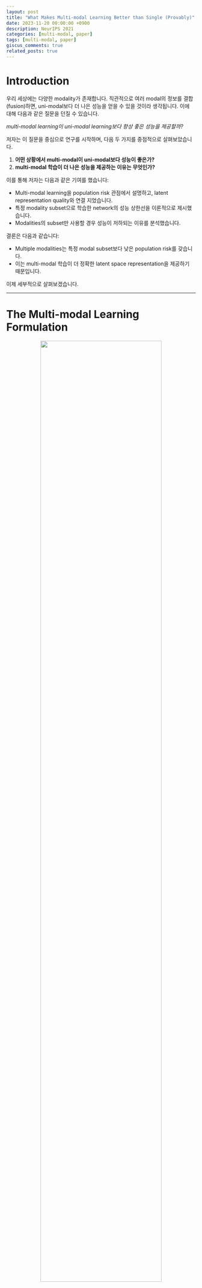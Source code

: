 ```yaml
---
layout: post
title: "What Makes Multi-modal Learning Better than Single (Provably)"
date: 2023-11-20 00:00:00 +0900
description: NeurIPS 2021
categories: [multi-modal, paper]
tags: [multi-modal, paper]
giscus_comments: true
related_posts: true
---
```


# Introduction

우리 세상에는 다양한 modality가 존재합니다. 직관적으로 여러 modal의 정보를 결합(fusion)하면, uni-modal보다 더 나은 성능을 얻을 수 있을 것이라 생각됩니다. 이에 대해 다음과 같은 질문을 던질 수 있습니다.

<p align="center">
  
_multi-modal learning이 uni-modal learning보다 항상 좋은 성능을 제공할까?_

</p>

저자는 이 질문을 중심으로 연구를 시작하며, 다음 두 가지를 중점적으로 살펴보았습니다.

1. **어떤 상황에서 multi-modal이 uni-modal보다 성능이 좋은가?**
2. **multi-modal 학습이 더 나은 성능을 제공하는 이유는 무엇인가?**

이를 통해 저자는 다음과 같은 기여를 했습니다:

- Multi-modal learning을 population risk 관점에서 설명하고, latent representation quality와 연결 지었습니다.
- 특정 modality subset으로 학습한 network의 성능 상한선을 이론적으로 제시했습니다.
- Modalities의 subset만 사용할 경우 성능이 저하되는 이유를 분석했습니다.

결론은 다음과 같습니다:

- Multiple modalities는 특정 modal subset보다 낮은 population risk를 갖습니다.
- 이는 multi-modal 학습이 더 정확한 latent space representation을 제공하기 때문입니다.

이제 세부적으로 살펴보겠습니다.

---

# The Multi-modal Learning Formulation

<p align="center">
    <img src="/assets/post/image/multi-modal-vs-uni-modal/figure1.png" width="80%">
</p>

## Multi-modal 데이터의 수학적 정의

K개의 modalities에 대해 데이터는 다음과 같이 표현됩니다.  
$$\mathbb{x}:=(x^{(1)},\cdots,x^{(K)})$$  
이때, $$x^{(k)} \in \mathcal{X}^{(k)}$$ 이며, 전체 input data space는 다음과 같습니다.  
$$\mathcal{X}=\mathcal{X}^{1} \times \cdots \times \mathcal{X}^{k}$$

target domain은 $$\mathcal{Y}$$, 공통된 latent space는 $$\mathcal{Z}$$로 정의합니다. True mapping은 다음과 같습니다:  
$$g^\star: \mathcal{X} \mapsto \mathcal{Z}, \quad h^\star: \mathcal{Z} \mapsto \mathcal{Y}$$

데이터의 분포는 다음과 같이 정의됩니다.  
$$\mathbb{P}_\mathcal{D}(\mathbb{x},y)\triangleq\mathbb{P}_{y|x}(y|h^\star\circ g^\star(\mathbb{x}))\mathbb{P}_\mathbb{x}(\mathbb{x})$$

## Subset Modalities

우리는 K개의 modalities 중 $$\mathcal{N} \leq \mathcal{M}$$ 인 subset을 선택할 수 있습니다.  
이때 modality의 superset은 다음과 같습니다:  
$$\mathcal{X}^\prime := (\mathcal{X}^{(1)}\cup\bot)\times\cdots\times(\mathcal{X}^{(K)}\cup\bot)$$  
여기서 $$\bot$$은 특정 modality를 사용하지 않음을 의미합니다.

modality 선택 함수 $$p_\mathcal{M}$$는 다음과 같이 정의됩니다.

$$
p_\mathcal{M}(\mathbb{x})^{(k)}=
\begin{cases}
\mathbb{x}^{(k)} & \text{if } k\in\mathcal{M}, \\
\bot & \text{else}.
\end{cases}
$$

## 학습 목표: Empirical Risk Minimization (ERM)

우리의 목표는 ERM에 따라 학습 objective를 최소화하는 것입니다:

$$
\text{min } \hat{r}(h\circ g_\mathcal{M}) = \frac{1}{m}\sum_{i=1}^ml(h\circ g_\mathcal{M}(\mathbb{x}_i),y_i),
\quad \text{s.t. } h \in \mathcal{H}, g_\mathcal{M} \in \mathcal{G}.
$$

최종적으로 population risk는 다음과 같이 정의됩니다.  
$$r(h\circ g_\mathcal{M})=\mathbb{E}_{(\mathbb{x}_i, y_i)\sim\mathcal{D}}[\hat{r}(h\circ g_\mathcal{M})]$$

---

# Main Result

### Latent Representation Quality 정의

> **Definition 1.**  
> 데이터 분포에서 학습된 latent representation mapping $$g \in \mathcal{G}$$의 *quality*는 다음과 같이 정의됩니다.  
> $$\eta(g) = \text{inf}_{h\in\mathcal{H}}[r(h\circ g)-r(h^\star\circ g^\star)]$$  
> 즉, true latent space와의 차이를 측정하며, 이를 latent space quality라 부릅니다.

---

## Rademacher Complexity

Model complexity를 측정하는 Rademacher complexity는 다음과 같습니다.

- $$\mathcal{F}$$를 $$\mathbb{R}^d \mapsto \mathbb{R}$$인 함수 집합으로 정의합니다.
- $$Z_1, \ldots, Z_m$$은 $$\mathbb{R}^d$$에서 iid로 샘플된 데이터이고, $$S=(Z_1,\ldots,Z_m)$$라고 합니다.

Empirical Rademacher complexity는 다음과 같이 정의됩니다.  
$$\hat{\mathfrak{R}}_S(\mathcal{F}):=\mathbb{E}_\sigma[\underset{f\in\mathcal{F}}{\text{sup}} \frac{1}{m}\sum_{i=1}^m\sigma_if(Z_i)]$$

여기서 $$\sigma=(\sigma_1,...,\sigma_m)^\top$$이고, $$\sigma_i$$는 $$\{-1, 1\}$$에서 uniform하게 추출된 random variable입니다.

---

## Latent Space Quality와 Population Risk의 관계

> **Theorem 1.**  
> $$S = \{(x_i, y_i)\}_{i=1}^m$$이 데이터셋이고, $$\mathcal{M}, \mathcal{N}$$은 modality의 두 subset입니다. $$\mathcal{M}$$과 $$\mathcal{N}$$으로 각각 학습된 empirical risk minimizers $$(\hat{h}_\mathcal{M}, \hat{g}_\mathcal{M})$$와 $$(\hat{h}_\mathcal{N}, \hat{g}_\mathcal{N})$$에 대해, 다음이 성립합니다.

$$r(\hat{h}_{\mathcal{M}} \circ \hat{g}_{\mathcal{M}}) - r(\hat{h}_{\mathcal{N}} \circ \hat{g}_{\mathcal{N}}) \leq \gamma_{\mathcal{S}}(\mathcal{M},\mathcal{N}) + \text{O}(1/m)$$  
여기서 $$\gamma_S(\mathcal{M},\mathcal{N})\triangleq\eta(\hat{g}_\mathcal{M})-\eta(\hat{g}_\mathcal{N})$$는 latent space quality의 차이입니다.

---

# Experiment

## Dataset: IEMOCAP

Interactive Emotional Dyadic Motion Capture 데이터셋을 사용했습니다. 데이터셋에는 Text, Video, Audio 정보가 포함되어 있으며, 발화자의 감정을 예측하는 것이 목표입니다.

### 결과

1. **Modalities가 많을수록 정확도가 향상됩니다.**
2. **Sample이 적을 경우, subset modalities가 더 나은 성능을 보일 수 있습니다.**
3. **Multi-modal 학습은 더 나은 latent space quality를 제공합니다.**

<p align="center">
    <img src="/assets/post/image/multi-modal-vs-uni-modal/table3.png" width="80%">
</p>

---

## 결론

- 데이터 크기가 충분히 클 때 multi-modal을 사용하는 것이 유리합니다.
- multi-modal 학습은 더 정확한 latent space representation을 학습할 수 있습니다.
- 이론적 분석과 실험 결과 모두 이를 뒷받침합니다.

